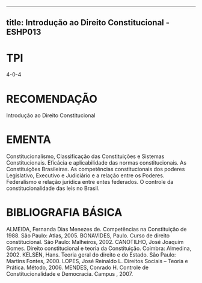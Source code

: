 
---
title: Introdução ao Direito Constitucional - ESHP013 
---

# TPI

4-0-4

# RECOMENDAÇÃO

Introdução ao Direito Constitucional

# EMENTA

Constitucionalismo, Classificação das Constituições e Sistemas Constitucionais. Eficácia e aplicabilidade das normas constitucionais. As Constituições Brasileiras. As competências constitucionais dos poderes Legislativo, Executivo e Judiciário e a relação entre os Poderes. Federalismo e relação jurídica entre entes federados. O controle da constitucionalidade das leis no Brasil.

# BIBLIOGRAFIA BÁSICA

ALMEIDA, Fernanda Dias Menezes de. Competências na Constituição de 1988. São Paulo: Atlas, 2005.
BONAVIDES, Paulo. Curso de direito constitucional. São Paulo: Malheiros, 2002.
CANOTILHO, José Joaquim Gomes. Direito constitucional e teoria da Constituição. Coimbra: Almedina, 2002.
KELSEN, Hans. Teoria geral do direito e do Estado. São Paulo: Martins Fontes, 2000.
LOPES, José Reinaldo L. Direitos Sociais – Teoria e Prática. Método, 2006.
MENDES, Conrado H. Controle de Constitucionalidade e Democracia. Campus , 2007.
        
